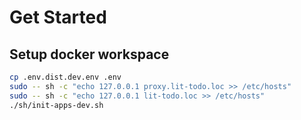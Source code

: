 # Get Started

## Setup docker workspace
```bash
cp .env.dist.dev.env .env
sudo -- sh -c "echo 127.0.0.1 proxy.lit-todo.loc >> /etc/hosts"
sudo -- sh -c "echo 127.0.0.1 lit-todo.loc >> /etc/hosts"
./sh/init-apps-dev.sh
```
